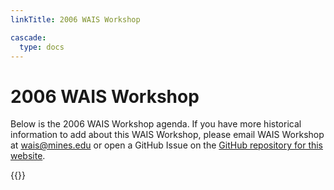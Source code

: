 ```yaml
---
linkTitle: 2006 WAIS Workshop

cascade:
  type: docs
---
```

# 2006 WAIS Workshop

Below is the 2006 WAIS Workshop agenda. If you have more historical information to add about this WAIS Workshop, please email WAIS Workshop at [wais@mines.edu](mailto:wais@mines.edu) or open a GitHub Issue on the [GitHub repository for this website](https://github.com/waisworkshop/waisworkshop.github.io). 

<div class="hx:mt-6">
{{<pdf "/agendas/wais2006agenda.pdf">}}
</div>


